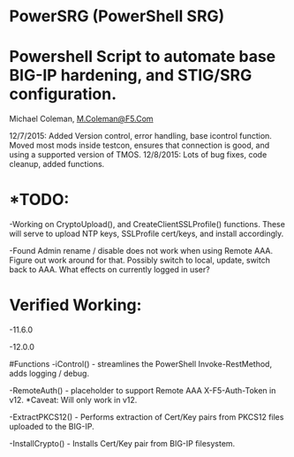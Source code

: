 # PowerSRG (PowerShell SRG)
# Powershell Script to automate base BIG-IP hardening, and STIG/SRG configuration.
 Michael Coleman, M.Coleman@F5.Com


12/7/2015:  Added Version control, error handling, base icontrol function.  Moved most mods inside testcon, ensures that connection is good, and using a supported version of TMOS.
12/8/2015:  Lots of bug fixes, code cleanup, added functions.

# *TODO:

-Working on CryptoUpload(), and CreateClientSSLProfile() functions.  These will serve to upload NTP keys, SSLProfile cert/keys, and install accordingly.

-Found Admin rename / disable does not work when using Remote AAA.  Figure out work around for that. Possibly switch to local, update,
switch back to AAA. What effects on currently logged in user?

# Verified Working:
-11.6.0

-12.0.0

#Functions
-iControl() - streamlines the PowerShell Invoke-RestMethod, adds logging / debug.

-RemoteAuth() - placeholder to support Remote AAA X-F5-Auth-Token in v12. *Caveat:  Will only work in v12.

-ExtractPKCS12() - Performs extraction of Cert/Key pairs from PKCS12 files uploaded to the BIG-IP.

-InstallCrypto() - Installs Cert/Key pair from BIG-IP filesystem.

